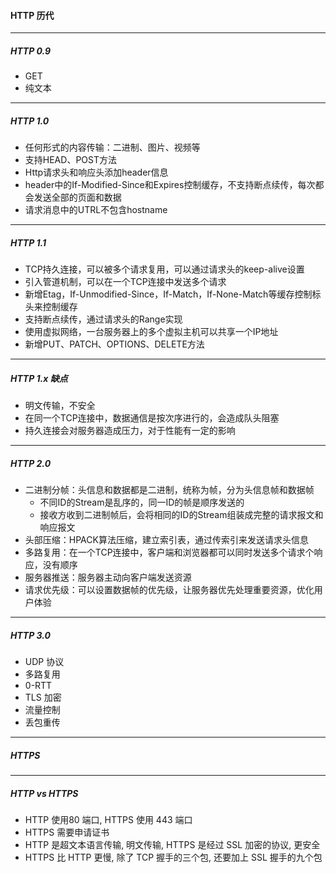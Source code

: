 #### HTTP 历代

---

##### HTTP 0.9

+ GET
+ 纯文本

---

##### HTTP 1.0

+ 任何形式的内容传输：二进制、图片、视频等
+ 支持HEAD、POST方法
+ Http请求头和响应头添加header信息
+ header中的If-Modified-Since和Expires控制缓存，不支持断点续传，每次都会发送全部的页面和数据
+ 请求消息中的UTRL不包含hostname

---

##### HTTP 1.1

+ TCP持久连接，可以被多个请求复用，可以通过请求头的keep-alive设置
+ 引入管道机制，可以在一个TCP连接中发送多个请求
+ 新增Etag，If-Unmodified-Since，If-Match，If-None-Match等缓存控制标头来控制缓存
+ 支持断点续传，通过请求头的Range实现
+ 使用虚拟网络，一台服务器上的多个虚拟主机可以共享一个IP地址
+ 新增PUT、PATCH、OPTIONS、DELETE方法

---

##### HTTP 1.x 缺点

+ 明文传输，不安全
+ 在同一个TCP连接中，数据通信是按次序进行的，会造成队头阻塞
+ 持久连接会对服务器造成压力，对于性能有一定的影响

---

##### HTTP 2.0

+ 二进制分帧：头信息和数据都是二进制，统称为帧，分为头信息帧和数据帧
  + 不同ID的Stream是乱序的，同一ID的帧是顺序发送的
  + 接收方收到二进制帧后，会将相同的ID的Stream组装成完整的请求报文和响应报文
+ 头部压缩：HPACK算法压缩，建立索引表，通过传索引来发送请求头信息
+ 多路复用：在一个TCP连接中，客户端和浏览器都可以同时发送多个请求个响应，没有顺序
+ 服务器推送：服务器主动向客户端发送资源
+ 请求优先级：可以设置数据帧的优先级，让服务器优先处理重要资源，优化用户体验

---

##### HTTP 3.0

+ UDP 协议
+ 多路复用
+ 0-RTT
+ TLS 加密
+ 流量控制
+ 丢包重传

---

##### HTTPS

---

##### HTTP vs HTTPS

+ HTTP 使用80 端口, HTTPS 使用 443 端口
+ HTTPS 需要申请证书
+ HTTP 是超文本语言传输, 明文传输, HTTPS 是经过 SSL 加密的协议, 更安全
+ HTTPS 比 HTTP 更慢, 除了 TCP 握手的三个包, 还要加上 SSL 握手的九个包

